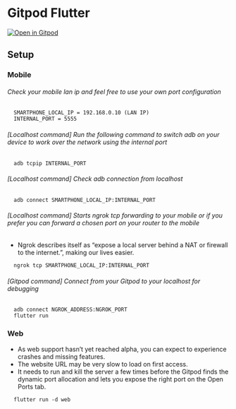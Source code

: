 # Gitpod Flutter

[![Open in Gitpod](https://gitpod.io/button/open-in-gitpod.svg)](https://gitpod.io/#https://github.com/vtorres/gitpod-flutter)

## Setup

### Mobile

###### Check your mobile lan ip and feel free to use your own port configuration

```
  SMARTPHONE_LOCAL_IP = 192.168.0.10 (LAN IP)
  INTERNAL_PORT = 5555
```

###### [Localhost command] Run the following command to switch adb on your device to work over the network using the internal port

```
  adb tcpip INTERNAL_PORT
```

###### [Localhost command] Check adb connection from localhost

```
  adb connect SMARTPHONE_LOCAL_IP:INTERNAL_PORT
```

###### [Localhost command] Starts ngrok tcp forwarding to your mobile or if you prefer you can forward a chosen port on your router to the mobile

- Ngrok describes itself as “expose a local server behind a NAT or firewall to the internet.”, making our lives easier.

```
  ngrok tcp SMARTPHONE_LOCAL_IP:INTERNAL_PORT
```

###### [Gitpod command] Connect from your Gitpod to your localhost for debugging

```
  adb connect NGROK_ADDRESS:NGROK_PORT
  flutter run
```

### Web

- As web support hasn’t yet reached alpha, you can expect to experience crashes and missing features.
- The website URL may be very slow to load on first access.
- It needs to run and kill the server a few times before the Gitpod finds the dynamic port allocation and lets you expose the right port on the Open Ports tab.

```
  flutter run -d web
```
